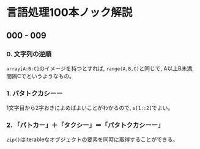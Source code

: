 # 言語処理100本ノック解説

## 000 - 009

### 0. 文字列の逆順

```array[A:B:C]```のイメージを持つとすれば, ```range(A,B,C)```と同じで,
A以上B未満, 間隔Cでというようなもの。

### 1. パタトクカシーー

1文字目から2字おきによめばよいことがわかるので, ```s[1::2]```でよい。

### 2. 「パトカー」＋「タクシー」＝「パタトクカシーー」

```zip()```はiterableなオブジェクトの要素を同時に取得することができる。